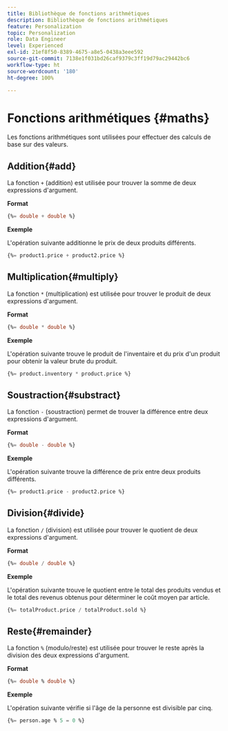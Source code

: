 ```yaml
---
title: Bibliothèque de fonctions arithmétiques
description: Bibliothèque de fonctions arithmétiques
feature: Personalization
topic: Personalization
role: Data Engineer
level: Experienced
exl-id: 21ef8f50-8389-4675-a8e5-0438a3eee592
source-git-commit: 7138e1f031bd26caf9379c3ff19d79ac29442bc6
workflow-type: ht
source-wordcount: '180'
ht-degree: 100%

---
```


# Fonctions arithmétiques  {#maths}

Les fonctions arithmétiques sont utilisées pour effectuer des calculs de base sur des valeurs.

## Addition{#add}

La fonction `+` (addition) est utilisée pour trouver la somme de deux expressions d&#39;argument.

**Format**

```sql
{%= double + double %}
```

**Exemple**

L&#39;opération suivante additionne le prix de deux produits différents.

```sql
{%= product1.price + product2.price %}
```

## Multiplication{#multiply}

La fonction `*` (multiplication) est utilisée pour trouver le produit de deux expressions d&#39;argument.

**Format**

```sql
{%= double * double %}
```

**Exemple**

L&#39;opération suivante trouve le produit de l&#39;inventaire et du prix d&#39;un produit pour obtenir la valeur brute du produit.

```sql
{%= product.inventory * product.price %}
```

## Soustraction{#substract}

La fonction `-` (soustraction) permet de trouver la différence entre deux expressions d&#39;argument.

**Format**

```sql
{%= double - double %}
```

**Exemple**

L&#39;opération suivante trouve la différence de prix entre deux produits différents.

```sql
{%= product1.price - product2.price %}
```

## Division{#divide}

La fonction `/` (division) est utilisée pour trouver le quotient de deux expressions d&#39;argument.

**Format**

```sql
{%= double / double %}
```

**Exemple**

L&#39;opération suivante trouve le quotient entre le total des produits vendus et le total des revenus obtenus pour déterminer le coût moyen par article.

```sql
{%= totalProduct.price / totalProduct.sold %}
```

## Reste{#remainder}

La fonction `%` (modulo/reste) est utilisée pour trouver le reste après la division des deux expressions d&#39;argument.

**Format**

```sql
{%= double % double %}
```

**Exemple**

L&#39;opération suivante vérifie si l&#39;âge de la personne est divisible par cinq.

```sql
{%= person.age % 5 = 0 %}
```
